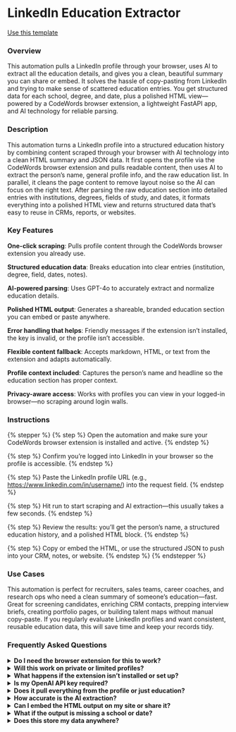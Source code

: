 # LinkedIn Education Extractor

<a href="https://codewords.agemo.ai/run/linkedin_education_extractor" class="button primary">Use this template</a>

### Overview

This automation pulls a LinkedIn profile through your browser, uses AI to extract all the education details, and gives you a clean, beautiful summary you can share or embed. It solves the hassle of copy-pasting from LinkedIn and trying to make sense of scattered education entries. You get structured data for each school, degree, and date, plus a polished HTML view—powered by a CodeWords browser extension, a lightweight FastAPI app, and AI technology for reliable parsing.

### Description

This automation turns a LinkedIn profile into a structured education history by combining content scraped through your browser with AI technology into a clean HTML summary and JSON data. It first opens the profile via the CodeWords browser extension and pulls readable content, then uses AI to extract the person’s name, general profile info, and the raw education list. In parallel, it cleans the page content to remove layout noise so the AI can focus on the right text. After parsing the raw education section into detailed entries with institutions, degrees, fields of study, and dates, it formats everything into a polished HTML view and returns structured data that’s easy to reuse in CRMs, reports, or websites.

### Key Features

**One-click scraping**: Pulls profile content through the CodeWords browser extension you already use.

**Structured education data**: Breaks education into clear entries (institution, degree, field, dates, notes).

**AI-powered parsing**: Uses GPT-4o to accurately extract and normalize education details.

**Polished HTML output**: Generates a shareable, branded education section you can embed or paste anywhere.

**Error handling that helps**: Friendly messages if the extension isn’t installed, the key is invalid, or the profile isn’t accessible.

**Flexible content fallback**: Accepts markdown, HTML, or text from the extension and adapts automatically.

**Profile context included**: Captures the person’s name and headline so the education section has proper context.

**Privacy-aware access**: Works with profiles you can view in your logged-in browser—no scraping around login walls.

### Instructions

{% stepper %}
{% step %}
Open the automation and make sure your CodeWords browser extension is installed and active.
{% endstep %}

{% step %}
Confirm you’re logged into LinkedIn in your browser so the profile is accessible.
{% endstep %}

{% step %}
Paste the LinkedIn profile URL (e.g., https://www.linkedin.com/in/username/) into the request field.
{% endstep %}

{% step %}
Hit run to start scraping and AI extraction—this usually takes a few seconds.
{% endstep %}

{% step %}
Review the results: you’ll get the person’s name, a structured education history, and a polished HTML block.
{% endstep %}

{% step %}
Copy or embed the HTML, or use the structured JSON to push into your CRM, notes, or website.
{% endstep %}
{% endstepper %}

### Use Cases

This automation is perfect for recruiters, sales teams, career coaches, and research ops who need a clean summary of someone’s education—fast. Great for screening candidates, enriching CRM contacts, prepping interview briefs, creating portfolio pages, or building talent maps without manual copy-paste. If you regularly evaluate LinkedIn profiles and want consistent, reusable education data, this will save time and keep your records tidy.

### Frequently Asked Questions

<details>

<summary><strong>Do I need the browser extension for this to work?</strong></summary>

Yes. This automation relies on the CodeWords browser extension to access the profile content you can view in your logged-in session.

</details>

<details>

<summary><strong>Will this work on private or limited profiles?</strong></summary>

It works on any profile you can view when logged into LinkedIn. If you can’t see it in your browser, the automation can’t access it either.

</details>

<details>

<summary><strong>What happens if the extension isn’t installed or set up?</strong></summary>

You’ll get a helpful error with instructions to install and activate the CodeWords extension and sign in at codewords.agemo.ai.

</details>

<details>

<summary><strong>Is my OpenAI API key required?</strong></summary>

No, even though this automation uses AI technology (gpt-4o) to parse education details, CodeWords' in-built api key will have access to that model.

</details>

<details>

<summary><strong>Does it pull everything from the profile or just education?</strong></summary>

It extracts general profile context (like name) and focuses the detailed output on education. You get both the education entries and a clean HTML summary.

</details>

<details>

<summary><strong>How accurate is the AI extraction?</strong></summary>

Very strong for clearly listed education details. It uses a structured schema to ensure consistent fields and returns empty lists or nulls when info is missing, rather than guessing.

</details>

<details>

<summary><strong>Can I embed the HTML output on my site or share it?</strong></summary>

Yes. The response includes a styled HTML block you can paste into dashboards, notes, or internal tools. It’s designed to look good out of the box.

</details>

<details>

<summary><strong>What if the output is missing a school or date?</strong></summary>

That usually means the information wasn’t visible on the profile. You can re-run after expanding sections on LinkedIn or checking access. The AI won’t invent details it can’t see.

</details>

<details>

<summary><strong>Does this store my data anywhere?</strong></summary>

The automation processes content via the CodeWords runtime and OpenAI. Logging is limited to operational steps (not full profile content). Handle profile data according to your org’s privacy policies.

</details>
